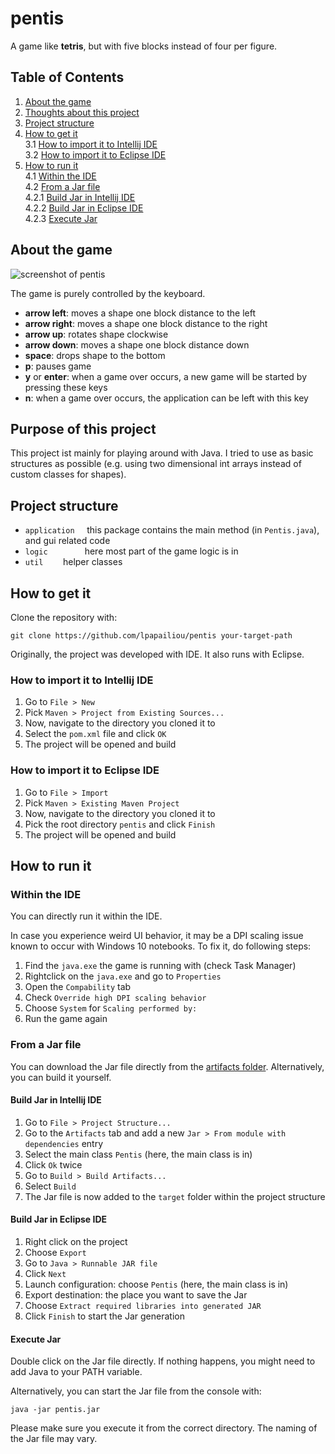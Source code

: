 # pentis

A game like __tetris__, but with five blocks instead of four per figure.

## Table of Contents
1. [About the game](#about-the-game)  
2. [Thoughts about this project](#thoughts-about-this-project) 
2. [Project structure](#project-structure)  
3. [How to get it](#how-to-get-it)  
	3.1 [How to import it to Intellij IDE](#how-to-import-it-to-intellij-ide)   
	3.2 [How to import it to Eclipse IDE](#how-to-import-it-to-eclipse-ide)   
4. [How to run it](#how-to-run-it)  
	4.1 [Within the IDE](#within-the-ide)  
	4.2 [From a Jar file](#from-a-jar-file)  
		4.2.1 [Build Jar in Intellij IDE](#build-jar-in-intellij-ide)    
		4.2.2 [Build Jar in Eclipse IDE](#build-jar-in-eclipse-ide)  
		4.2.3 [Execute Jar](#execute-jar)  
		
## About the game
![screenshot of pentis](https://github.com/lpapailiou/pentis/tree/master/src/main/resources/pentis_screenshot.png)

The game is purely controlled by the keyboard.
* __arrow left__: moves a shape one block distance to the left
* __arrow right__: moves a shape one block distance to the right
* __arrow up__: rotates shape clockwise
* __arrow down__: moves a shape one block distance down
* __space__: drops shape to the bottom		
* __p__: pauses game		
* __y__ or __enter__: when a game over occurs, a new game will be started by pressing these keys		
* __n__: when a game over occurs, the application can be left with this key		

## Purpose of this project
This project ist mainly for playing around with Java. I tried to use as basic structures as possible 
(e.g. using two dimensional int arrays instead of custom classes for shapes).

## Project structure

* ``application``         this package contains the main method (in ``Pentis.java``), and gui related code
* ``logic``               here most part of the game logic is in
* ``util``                helper classes

## How to get it

Clone the repository with:

    git clone https://github.com/lpapailiou/pentis your-target-path

Originally, the project was developed with IDE. It also runs with Eclipse.

### How to import it to Intellij IDE
1. Go to ``File > New``
2. Pick ``Maven > Project from Existing Sources...``
3. Now, navigate to the directory you cloned it to
4. Select the ``pom.xml`` file and click ``OK``
5. The project will be opened and build

### How to import it to Eclipse IDE
1. Go to ``File > Import``
2. Pick ``Maven > Existing Maven Project``
3. Now, navigate to the directory you cloned it to
4. Pick the root directory ``pentis`` and click ``Finish``
5. The project will be opened and build

## How to run it

### Within the IDE
You can directly run it within the IDE.

In case you experience weird UI behavior, it may be a DPI scaling issue known to occur with Windows 10 notebooks.
To fix it, do following steps:
1. Find the ``java.exe`` the game is running with (check Task Manager)
2. Rightclick on the ``java.exe`` and go to ``Properties``
3. Open the ``Compability`` tab
4. Check ``Override high DPI scaling behavior``
5. Choose ``System`` for ``Scaling performed by:``
6. Run the game again

### From a Jar file
You can download the Jar file directly from the [artifacts folder](https://github.com/lpapailiou/pentis/tree/master/out/artifacts/pentis_jar). Alternatively, you can build it yourself.

#### Build Jar in Intellij IDE 
1. Go to ``File > Project Structure...``
2. Go to the ``Artifacts`` tab and add a new ``Jar > From module with dependencies`` entry
3. Select the main class ``Pentis`` (here, the main class is in)
4. Click ``Ok`` twice
5. Go to ``Build > Build Artifacts...``
6. Select ``Build``
7. The Jar file is now added to the ``target`` folder within the project structure

#### Build Jar in Eclipse IDE
1. Right click on the project
2. Choose ``Export``
3. Go to ``Java > Runnable JAR file``
4. Click ``Next``
5. Launch configuration: choose ``Pentis`` (here, the main class is in)
6. Export destination: the place you want to save the Jar
7. Choose ``Extract required libraries into generated JAR``
8. Click ``Finish`` to start the Jar generation

#### Execute Jar
Double click on the Jar file directly. 
If nothing happens, you might need to add Java to your PATH variable.

Alternatively, you can start the Jar file from the console with:

    java -jar pentis.jar
    
Please make sure you execute it from the correct directory. The naming of the Jar file may vary.